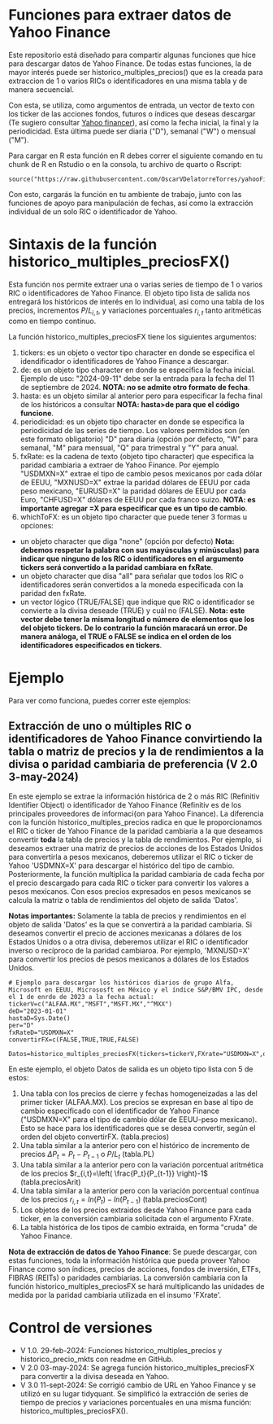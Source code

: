 # Funciones para extraer datos de Yahoo Finance

Este repositorio está diseñado para compartir algunas funciones que hice para descargar datos de Yahoo Finance. De todas estas funciones, la de mayor interés puede ser historico_multiples_precios() que es la creada para extraccion de 1 o varios RICs o identificadores en una misma tabla y de manera secuencial.

Con esta, se utiliza, como argumentos de entrada, un vector de texto con los ticker de las acciones fondos, futuros o índices que deseas descargar (Te sugiero consultar [Yahoo financer](https://finance.yahoo.com)), así como la fecha inicial, la final y la periodicidad. Esta última puede ser diaria ("D"), semanal ("W") o mensual ("M").

Para cargar en R esta función en R debes correr el siguiente comando en tu chunk de R en Rstudio o en la consola, tu archivo de quarto o Rscript:

```{r}
source("https://raw.githubusercontent.com/OscarVDelatorreTorres/yahooFinance/main/datosMultiplesYahooFinance.R")
```
Con esto, cargarás la función en tu ambiente de trabajo, junto con las funciones de apoyo para manipulación de fechas, así como la extracción individual de un solo RIC o identificador de Yahoo.

# Sintaxis de la función historico_multiples_preciosFX()

Esta función nos permite extraer una o varias series de tiempo de 1 o varios RIC o identificadores de Yahoo Finance. El objeto tipo lista de salida nos entregará los históricos de interés en lo individual, asi como una tabla de los precios, incrementos $P/L_{i,t}$, y variaciones porcentuales $r_{i,t}$ tanto aritméticas como en tiempo contínuo.

La función historico_multiples_preciosFX tiene los siguientes argumentos:

1. tickers: es un objeto o vector tipo character en donde se especifica el idendificador o identificadores de Yahoo Finance a descargar.
2. de: es un objeto tipo character en donde se especifica la fecha inicial. Ejemplo de uso: "2024-09-11" debe ser la entrada para la fecha del 11 de septiembre de 2024. **NOTA: no se admite otro formato de fecha**.
3. hasta: es un objeto similar al anterior pero para especificar la fecha final de los históricos a consultar **NOTA: hasta>de para que el código funcione**.
4. periodicidad: es un objeto tipo character en donde se especifica la periodicidad de las series de tiempo. Los valores permitidos son (en este formato obligatorio) "D" para diaria (opción por defecto, "W" para semanal, "M" para mensual, "Q" para trimestral y "Y" para anual.
6. fxRate: es la cadena de texto (objeto tipo character) que especifica la paridad cambiaria a extraer de Yahoo Finance. Por ejemplo "USDMXN=X" extrae el tipo de cambio pesos mexicanos por cada dólar de EEUU, "MXNUSD=X" extrae la paridad dólares de EEUU por cada peso mexicano, "EURUSD=X" la paridad dólares de EEUU por cada Euro, "CHFUSD=X" dólares de EEUU por cada franco suizo. **NOTA: es importante agregar =X para especificar que es un tipo de cambio**.
7. whichToFX: es un objeto tipo character que puede tener 3 formas u opciones:
  - un objeto character que diga "none" (opción por defecto) **Nota: debemos respetar la palabra con sus mayúsculas y minúsculas) para indicar que ninguno de los RIC o identificadores en el argumento tickers será convertido a la paridad cambiara en fxRate**.
  - un objeto character que disa "all" para señalar que todos los RIC o identificadores serán convertidos a la moneda especificada con la paridad den fxRate.
  - un vector lógico (TRUE/FALSE) que indique que RIC o identificador se convierte a la divisa deseade (TRUE) y cuál no (FALSE). **Nota: este vector debe tener la misma longitud o número de elementos que los del objeto tickers. De lo contrario la función maracará un error. De manera análoga, el TRUE o FALSE se indica en el orden de los identificadores especificados en tickers**.

# Ejemplo

Para ver como funciona, puedes correr este ejemplos:

## Extracción de uno o múltiples RIC o identificadores de Yahoo Finance convirtiendo la tabla o matriz de precios y la de rendimientos a la divisa o paridad cambiaria de preferencia (V 2.0 3-may-2024)

En este ejemplo se extrae la información histórica de 2 o más RIC (Refinitiv Identifier Object) o identificador de Yahoo Finance (Refinitiv es de los principales proveedores de informaci{on para Yahoo Finance). La diferencia con la función historico_multiples_precios radica en que le proporcionamos el RIC o ticker de Yahoo Finance de la paridad cambiaria a la que deseamos convertir **toda** la tabla de precios y la tabla de rendimientos. Por ejemplo, si deseamos extraer una matriz de precios de acciones de los Estados Unidos para convertirla a pesos mexicanos, deberemos utilizar el RIC o ticker de Yahoo 'USDMNX=X' para descargar el histórico del tipo de cambio. Posteriormente, la función multiplica la paridad cambiaria de cada fecha por el precio descargado para cada RIC o ticker para convertir los valores a pesos mexicanos. Con esos precios expresados en pesos mexicanos se calcula la matriz o tabla de rendimientos del objeto de salida 'Datos'.

**Notas importantes:** Solamente la tabla de precios y rendimientos en el objeto de salida 'Datos' es la que se convertirá a la paridad cambiaria. Si deseamos convertir el precio de acciones mexicanas a dólares de los Estados Unidos o a otra divisa, deberemos utilizar el RIC o identificador inverso o recíproco de la paridad cambiaroa. Por ejemplo, 'MXNUSD=X' para convertir los precios de pesos mexicanos a dólares de los Estados Unidos.

```{r}
# Ejemplo para descargar los históricos diarios de grupo Alfa, Microsoft en EEUU, Micrososft en México y el índice S&P/BMV IPC, desde el 1 de enrdo de 2023 a la fecha actual:
tickerV=c("ALFAA.MX","MSFT","MSFT.MX","^MXX")
deD="2023-01-01"
hastaD=Sys.Date()
per="D"
fxRateD="USDMXN=X"
convertirFX=c(FALSE,TRUE,TRUE,FALSE)

Datos=historico_multiples_preciosFX(tickers=tickerV,FXrate="USDMXN=X",de=deD,hasta=hastaD,periodicidad=per,fxRate=fxRateD,whichToFX=convertirFX)
```
En este ejemplo, el objeto Datos de salida es un objeto tipo lista con 5 de estos:

1. Una tabla con los precios de cierre y fechas homogeneizadas a las del primer ticker (ALFAA.MX). Los precios se expresan en base al tipo de cambio especificado con el identificador de Yahoo Finance ("USDMXN=X" para el tipo de cambio dólar de EEUU-peso mexicano). Esto se hace para los identificadores que se desea convertir, según el orden del objeto convertirFX. (tabla.precios)
2. Una tabla similar a la anterior pero con el histórico de incremento de precios $\Delta P_{t}=P_t- P_{t-1}$ o $P/L_{t}$ (tabla.PL)
3. Una tabla similar a la anterior pero con la variación porcentual aritmética de los precios $r_{i,t}=\left( \frac{P_t}{P_{t-1}} \right)-1$ (tabla.preciosArit)
4. Una tabla similar a la anterior pero con la variación porcentual contínua de los precios $r_{i,t}=ln(P_t)-ln(P_{t-1})$ (tabla.preciosCont)
5. Los objetos de los precios extraidos desde Yahoo Finance para cada ticker, en la conversión cambiaria solicitada con el argumento FXrate.
6. La tabla histórica de los tipos de cambio extraída, en forma "cruda" de Yahoo Finance.

**Nota de extracción de datos de Yahoo Finance**: Se puede descargar, con estas funciones, toda la información histórica que pueda proveer Yahoo Finance como son índices, precios de acciones, fondos de inversión, ETFs, FIBRAS (REITs) o paridades cambiarias. La conversión cambiaria con la función historico_multiples_preciosFX se hará multiplicando las unidades de medida por la paridad cambiaria utilizada en el insumo 'FXrate'.

# Control de versiones

- V 1.0. 29-feb-2024: Funciones historico_multiples_precios y historico_precio_mkts con readme en GitHub.
- V 2.0 03-may-2024: Se agrega función historico_multiples_preciosFX para convertir a la divisa deseada en Yahoo.
- V 3.0 11-sept-2024: Se corrigió cambio de URL en Yahoo Finance y se utilizó en su lugar tidyquant. Se simplificó la extracción de series de tiempo de precios y variaciones porcentuales en una misma función: historico_multiples_preciosFX().
